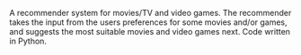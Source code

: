 A recommender system for movies/TV and video games. The recommender takes the input from the users preferences for some movies and/or games, and suggests the most suitable movies and video games next.
Code written in Python.
